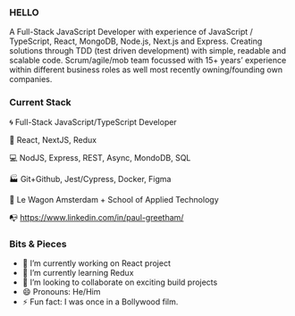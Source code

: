 ### HELLO 

A Full-Stack JavaScript Developer with experience of JavaScript / TypeScript, React, MongoDB, Node.js, Next.js and Express. Creating solutions through TDD (test driven development) with simple, readable and scalable code. Scrum/agile/mob team focussed with 15+ years’ experience within different business roles as well most recently owning/founding own companies.


### Current Stack

:cyclone:   Full-Stack JavaScript/TypeScript Developer

:gun:   React, NextJS, Redux

:computer:   NodJS, Express, REST, Async, MondoDB, SQL 

:factory:   Git+Github, Jest/Cypress, Docker, Figma

:school_satchel:   Le Wagon Amsterdam + School of Applied Technology </SALT>

:mailbox_with_no_mail: https://www.linkedin.com/in/paul-greetham/


### Bits & Pieces

- 🔭 I’m currently working on React project
- 🌱 I’m currently learning Redux
- 👯 I’m looking to collaborate on exciting build projects
- 😄 Pronouns: He/Him
- ⚡ Fun fact: I was once in a Bollywood film.

